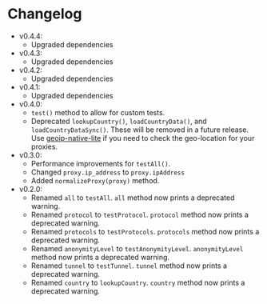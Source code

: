 # Changelog

* v0.4.4:
  * Upgraded dependencies
* v0.4.3:
  * Upgraded dependencies
* v0.4.2:
  * Upgraded dependencies
* v0.4.1:
  * Upgraded dependencies
* v0.4.0:
  * `test()` method to allow for custom tests.
  * Deprecated `lookupCountry()`, `loadCountryData()`, and `loadCountryDataSync()`. These will be removed in a future release. Use [geoip-native-lite](https://github.com/chill117/geoip-native-lite) if you need to check the geo-location for your proxies.
* v0.3.0:
  * Performance improvements for `testAll()`.
  * Changed `proxy.ip_address` to `proxy.ipAddress`
  * Added `normalizeProxy(proxy)` method.
* v0.2.0:
  * Renamed `all` to `testAll`. `all` method now prints a deprecated warning.
  * Renamed `protocol` to `testProtocol`. `protocol` method now prints a deprecated warning.
  * Renamed `protocols` to `testProtocols`. `protocols` method now prints a deprecated warning.
  * Renamed `anonymityLevel` to `testAnonymityLevel`. `anonymityLevel` method now prints a deprecated warning.
  * Renamed `tunnel` to `testTunnel`. `tunnel` method now prints a deprecated warning.
  * Renamed `country` to `lookupCountry`. `country` method now prints a deprecated warning.

